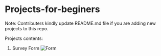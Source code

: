 # Projects-for-beginers

Note: Contributers kindly update README.md file if you are adding new projects to this repo.

Projects contents:

1. Survey Form
![Form](https://user-images.githubusercontent.com/65610099/195149058-9fc0f5a1-c8db-4bc0-af21-701e30654576.JPG)

